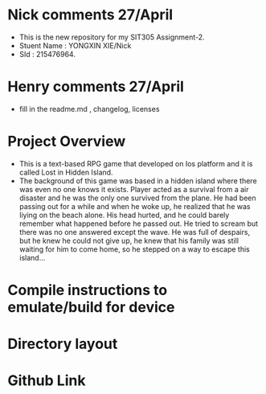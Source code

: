 # Nick comments 27/April
- This is the new repository for my SIT305 Assignment-2.
- Stuent Name : YONGXIN XIE/Nick
- SId : 215476964.

# Henry comments 27/April
- fill in the readme.md , changelog, licenses

# Project Overview
- This is a text-based RPG game that developed on Ios platform and it is called Lost in Hidden Island.
- The background of this game was based in a hidden island where there was even no one knows it exists. Player acted as a survival from a air disaster and he was the only one survived from the plane. He had been passing out for a while and when he woke up, he realized that he was liying on the beach alone. His head hurted, and he could barely remember what happened before he passed out. He tried to scream but there was no one answered except the wave. He was full of despairs, but he knew he could not give up, he knew that his family was still waiting for him to come home, so he stepped on a way to escape this island...
# Compile instructions to emulate/build for device
# Directory layout
# Github Link



